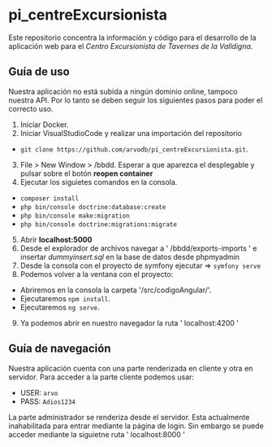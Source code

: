 # pi_centreExcursionista
Este repositorio concentra la información y código para el desarrollo de la aplicación web para el *Centro Excursionista de Tavernes de la Valldigna*.

## Guía de uso
Nuestra aplicación no está subida a ningún dominio online, tampoco nuestra API. Por lo tanto se deben seguir los siguientes pasos para poder el correcto uso.
1. Iniciar Docker.
2. Iniciar VisualStudioCode y realizar una importación del repositorio
- `git clone https://github.com/arvodb/pi_centreExcursionista.git`.
3. File > New Window > /bbdd. Esperar a que aparezca el desplegable y pulsar sobre el botón **reopen container**
4. Ejecutar los siguietes comandos en la consola.
- `composer install`
- `php bin/console doctrine:database:create`
- `php bin/console make:migration`
- `php bin/console doctrine:migrations:migrate`
5. Abrir **localhost:5000**
6. Desde el explorador de archivos navegar a ' /bbdd/exports-imports ' e insertar *dummyinsert.sql* en la base de datos desde phpmyadmin
7. Desde la consola con el proyecto de symfony ejecutar => `symfony serve`
8. Podemos volver a la ventana con el proyecto:
- Abriremos en la consola la carpeta '/src/codigoAngular/'.
- Ejecutaremos `npm install`.
- Ejecutaremos `ng serve`.
9. Ya podemos abrir en nuestro navegador la ruta ' localhost:4200 '

## Guía de navegación
Nuestra aplicación cuenta con una parte renderizada en cliente y otra en servidor.
Para acceder a la parte cliente podemos usar:
- USER: `arvo`
- PASS: `Adios1234`

La parte administrador se renderiza desde el servidor. Esta actualmente inahabilitada para entrar mediante la página de login. 
Sin embargo se puede acceder mediante la siguietne ruta ' localhost:8000 '
